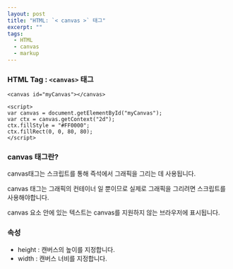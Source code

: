 ```yaml
---
layout: post
title: "HTML: `< canvas >` 태그"
excerpt: ""
tags: 
  - HTML
  - canvas
  - markup
---
```


### HTML Tag : `<canvas>` 태그
```
<canvas id="myCanvas"></canvas>

<script>
var canvas = document.getElementById("myCanvas");
var ctx = canvas.getContext("2d");
ctx.fillStyle = "#FF0000";
ctx.fillRect(0, 0, 80, 80);
</script>

```
### canvas 태그란?

canvas태그는 스크립트를 통해 즉석에서 그래픽을 그리는 데 사용됩니다.

canvas 태그는 그래픽의 컨테이너 일 뿐이므로 실제로 그래픽을 그리려면 스크립트를 사용해야합니다.

canvas 요소 안에 있는 텍스트는 canvas를 지원하지 않는 브라우저에 표시됩니다.

### 속성

+ height : 캔버스의 높이를 지정합니다.
+ width : 캔버스 너비를 지정합니다.
